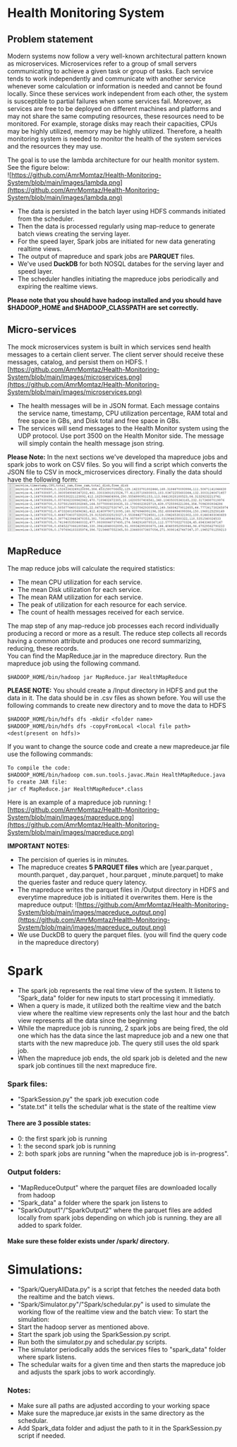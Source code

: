 # Health Monitoring System

## Problem statement

Modern systems now follow a very well-known architectural pattern known as
microservices. Microservices refer to a group of small servers communicating to
achieve a given task or group of tasks. Each service tends to work independently
and communicate with another service whenever some calculation or information
is needed and cannot be found locally. Since these services work independent from
each other, the system is susceptible to partial failures when some services fail.
Moreover, as services are free to be deployed on different machines and platforms
and may not share the same computing resources, these resources need to be
monitored. For example, storage disks may reach their capacities, CPUs may be
highly utilized, memory may be highly utilized. Therefore, a health monitoring
system is needed to monitor the health of the system services and the resources
they may use. <br>

The goal is to use the lambda architecture for our health
monitor system. See the figure below:<br>
![https://github.com/AmrMomtaz/Health-Monitoring-System/blob/main/images/lambda.png](https://github.com/AmrMomtaz/Health-Monitoring-System/blob/main/images/lambda.png)<br>

* The data is persisted in the batch layer using HDFS commands initiated from the scheduler.
* Then the data is processed regularly using map-reduce to generate batch views creating the serving layer.
* For the speed layer, Spark jobs are initiated for new data generating realtime views.
* The output of mapreduce and spark jobs are <b>PARQUET</b> files.
* We've used <b>DuckDB</b> for both NOSQL databes for the serving layer and speed layer.
* The scheduler handles initiating the mapreduce jobs periodically and expiring the realtime views.

<b>Please note that you should have hadoop installed and you should have $HADOOP_HOME and $HADOOP_CLASSPATH are set correctly.</b>

## Micro-services 

The mock microservices system is built in which
services send health messages to a certain client server. The client server should
receive these messages, catalog, and persist them on HDFS.
![https://github.com/AmrMomtaz/Health-Monitoring-System/blob/main/images/microservices.png](https://github.com/AmrMomtaz/Health-Monitoring-System/blob/main/images/microservices.png)<br>
* The health messages will be in JSON format. Each message contains the service
name, timestamp, CPU utilization percentage, RAM total and free space in GBs,
and Disk total and free space in GBs.<br>
* The services will send messages to the Health Monitor system using the UDP
protocol. Use port 3500 on the Health Monitor side. The message will simply
contain the health message json string.<br>

<b>Please Note:</b> In the next sections we've developed tha mapreduce jobs and spark jobs to work on CSV files.
So you will find a script which converts the JSON file to CSV in mock_microservices directory. Finally the data should have
the following form:<br>
![[data](https://github.com/AmrMomtaz/Health-Monitoring-System/blob/main/images/data.png)](https://github.com/AmrMomtaz/Health-Monitoring-System/blob/main/images/data.png)

## MapReduce

The map reduce jobs will calculate the required statistics:
* The mean CPU utilization for each service.
* The mean Disk utilization for each service.
* The mean RAM utilization for each service.
* The peak of utilization for each resource for each service.
* The count of health messages received for each service.<br>

The map step of any map-reduce job processes each record
individually producing a record or more as a result. The reduce step collects all
records having a common attribute and produces one record summarizing,
reducing, these records.<br>
You can find the MapReduce.jar in the mapreduce directory. Run the mapreduce job using the following command.<br>
```
$HADOOP_HOME/bin/hadoop jar MapReduce.jar HealthMapReduce
```
<b>PLEASE NOTE:</b> You should create a /Input directory in HDFS and put the data in it.
The data should be in .csv files as shown before. You will use the following commands
to create new directory and to move the data to HDFS
```
$HADOOP_HOME/bin/hdfs dfs -mkdir <folder name>
$HADOOP_HOME/bin/hdfs dfs -copyFromLocal <local file path>  <dest(present on hdfs)>
```
If you want to change the source code and create a new mapredeuce.jar file use the following commands:
```
To compile the code:
$HADOOP_HOME/bin/hadoop com.sun.tools.javac.Main HealthMapReduce.java
To create JAR file:
jar cf MapReduce.jar HealthMapReduce*.class
```
Here is an example of a mapreduce job running:
![https://github.com/AmrMomtaz/Health-Monitoring-System/blob/main/images/mapreduce.png](https://github.com/AmrMomtaz/Health-Monitoring-System/blob/main/images/mapreduce.png)<br>

<b>IMPORTANT NOTES:</b>
* The percision of queries is in minutes.
* The mapreduce creates <b>5 PARQUET files</b> which are [year.parquet , mounth.parquet , day.parquet , hour.parquet , minute.parquet] 
to make the queries faster and reduce query latency.
* The mapreduce writes the parquet files in /Output directory in HDFS and everytime mapreduce job is initiated it overwrites them.
 Here is the mapreduce output:
![https://github.com/AmrMomtaz/Health-Monitoring-System/blob/main/images/mapreduce_output.png](https://github.com/AmrMomtaz/Health-Monitoring-System/blob/main/images/mapreduce_output.png)
* We use DuckDB to query the parquet files. (you will find the query code in the mapreduce directory)

# Spark
* The spark job represents the real time view of the system.
It listens to "Spark_data" folder for new inputs to start processing it immediatly.
* When a query is made, it utilized both the realtime view and the batch view where the realtime view represents only the last hour and the batch view represents all the data since the beginning
* While the mapreduce job is running, 2 spark jobs are being fired, the old one which has the data since the last mapreduce job and a new one that starts with the new mapreduce job.
The query still uses the old spark job.
* When the mapreduce job ends, the old spark job is deleted and the new spark job continues till the next mapreduce fire.

### Spark files:
* "SparkSession.py" the spark job execution code
* "state.txt" it tells the schedular what is the state of the realtime view
#### There are 3 possible states:
 * 0: the first spark job is running
 * 1: the second spark job is running
 * 2: both spark jobs are running "when the mapreduce job is in-progress".
 
### Output folders:
* "MapReduceOutput" where the parquet files are downloaded locally from hadoop
* "Spark_data" a folder where the spark jon listens to
* "SparkOutput1"/"SparkOutput2" where the parquet files are added locally from spark jobs depending on which job is running.
they are all added to spark folder.
#### Make sure these folder exists under /spark/ directory.

# Simulations:
* "Spark/QueryAllData.py" is a script that fetches the needed data both the realtime and the batch views.
* "Spark/Simulator.py"/"Spark/schedular.py" is used to simulate the working flow of the realtime view and the batch view:
To start the simulation:
* Start the hadoop server as mentioned above.
* Start the spark job using the SparkSession.py script.
* Run both the simulator.py and schedular.py scripts.
* The simulator periodically adds the services files to "spark_data" folder where spark listens.
* The schedular waits for a given time and then starts the mapreduce job and adjusts the spark jobs to work accordingly.

### Notes:
* Make sure all paths are adjusted according to your working space
* Make sure the mapreduce.jar exists in the same directory as the schedular.
* Add Spark_data folder and adjust the path to it in the SparkSession.py script if needed.
